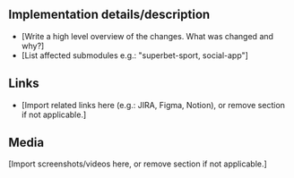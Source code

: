 ## Implementation details/description
* [Write a high level overview of the changes. What was changed and why?]
* [List affected submodules e.g.: "superbet-sport, social-app"]

## Links
* [Import related links here (e.g.: JIRA, Figma, Notion), or remove section if not applicable.]

## Media
[Import screenshots/videos here, or remove section if not applicable.]
